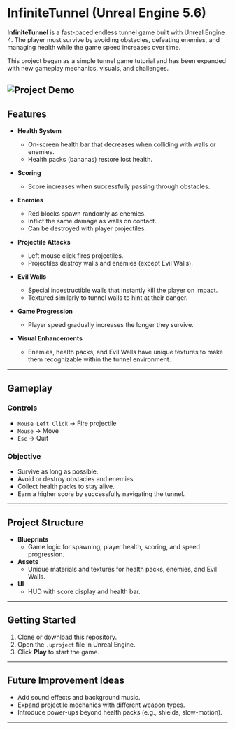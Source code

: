 # InfiniteTunnel (Unreal Engine 5.6)

**InfiniteTunnel** is a fast-paced endless tunnel game built with Unreal Engine 4. The player must survive by avoiding obstacles, defeating enemies, and managing health while the game speed increases over time.  

This project began as a simple tunnel game tutorial and has been expanded with new gameplay mechanics, visuals, and challenges.  

![Project Demo](gameplay.gif)
---

## Features

- **Health System**  
  - On-screen health bar that decreases when colliding with walls or enemies.  
  - Health packs (bananas) restore lost health.  

- **Scoring**  
  - Score increases when successfully passing through obstacles.  

- **Enemies**  
  - Red blocks spawn randomly as enemies.  
  - Inflict the same damage as walls on contact.  
  - Can be destroyed with player projectiles.  

- **Projectile Attacks**  
  - Left mouse click fires projectiles.  
  - Projectiles destroy walls and enemies (except Evil Walls).  

- **Evil Walls**  
  - Special indestructible walls that instantly kill the player on impact.  
  - Textured similarly to tunnel walls to hint at their danger.  

- **Game Progression**  
  - Player speed gradually increases the longer they survive.  

- **Visual Enhancements**  
  - Enemies, health packs, and Evil Walls have unique textures to make them recognizable within the tunnel environment.  

---

## Gameplay

### Controls
- `Mouse Left Click` → Fire projectile  
- `Mouse` → Move  
- `Esc` → Quit  

### Objective
- Survive as long as possible.  
- Avoid or destroy obstacles and enemies.  
- Collect health packs to stay alive.  
- Earn a higher score by successfully navigating the tunnel.  

---

## Project Structure

- **Blueprints**  
  - Game logic for spawning, player health, scoring, and speed progression.  
- **Assets**  
  - Unique materials and textures for health packs, enemies, and Evil Walls.  
- **UI**  
  - HUD with score display and health bar.  

---

## Getting Started

1. Clone or download this repository.  
2. Open the `.uproject` file in Unreal Engine.  
3. Click **Play** to start the game.  

---

## Future Improvement Ideas

- Add sound effects and background music.  
- Expand projectile mechanics with different weapon types.  
- Introduce power-ups beyond health packs (e.g., shields, slow-motion).  

---
